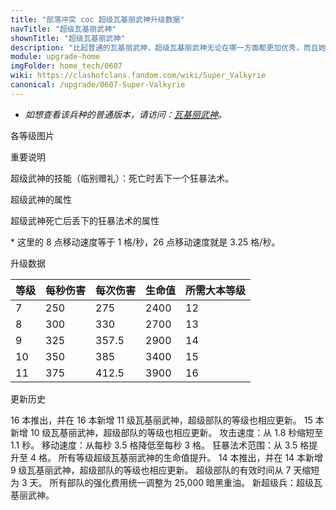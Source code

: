 ```yaml
---
title: "部落冲突 coc 超级瓦基丽武神升级数据"
navTitle: "超级瓦基丽武神"
shownTitle: "超级瓦基丽武神"
description: "比起普通的瓦基丽武神，超级瓦基丽武神无论在哪一方面都更加优秀，而且她们也暴躁得多！"
module: upgrade-home
imgFolder: home_tech/0607
wiki: https://clashofclans.fandom.com/wiki/Super_Valkyrie
canonical: /upgrade/0607-Super-Valkyrie
---
```


- *如想查看该兵种的普通版本，请访问：[瓦基丽武神](/upgrade/0082-Valkyrie)。*

<UnitInfo :folder="$frontmatter.imgFolder" imgSrc="Super_Valkyrie_info.png" :imgAlt="$frontmatter.navTitle" :description="$frontmatter.description" />

<SmallTitle>各等级图片</SmallTitle>

<Panel>
    <UnitImgGroup :folder="$frontmatter.imgFolder">
        <UnitImg imgTitle="所有等级" imgSrc="Super_Valkyrie7.png" />
    </UnitImgGroup>
</Panel>

<SmallTitle>重要说明</SmallTitle>

超级武神的技能（临别赠礼）：死亡时丢下一个狂暴法术。

<SmallTitle>超级武神的属性</SmallTitle>

<UnitProperties>
    <UnitProperty pKey="攻击偏好" pValue="无" />
    <UnitProperty pKey="伤害类型" pValue="范围伤害" />
    <UnitProperty pKey="伤害半径" pValue="1 格" />
    <UnitProperty pKey="攻击的目标" pValue="仅地面目标" />
    <UnitProperty pKey="占据人口" pValue="20" />
    <UnitProperty pKey="移动速度" pValue="3 格/秒" />
    <UnitProperty pKey="攻击速度" pValue="1.1 秒/次" />
    <UnitProperty pKey="攻击距离" pValue="0.5 格" />
    <UnitProperty pKey="最低武神等级" pValue="7" />
    <UnitProperty pKey="最低大本等级" pValue="12" />
    <UnitProperty pKey="强化费用" pValue="2.5 万黑油" />
    <UnitProperty pKey="强化有效期" pValue="3 天" />
    <UnitProperty pKey="训练时间" pValue="225" :isTrainingTime="true" />
</UnitProperties>

<SmallTitle>超级武神死亡后丢下的狂暴法术的属性</SmallTitle>

<UnitProperties>
    <UnitProperty pKey="伤害提升" pValue="160%" />
    <UnitProperty pKey="移动速度提升" pValue="26<sup>*</sup>" />
    <UnitProperty pKey="持续时间" pValue="10 秒" />
</UnitProperties>

\* 这里的 8 点移动速度等于 1 格/秒，26 点移动速度就是 3.25 格/秒。

<SmallTitle>升级数据</SmallTitle>

<UnitTable>

| 等级 |  每秒伤害  |  每次伤害  | 生命值 |所需大本等级|
| ---- |    ----   |    ----   |  ---- |    ----   |
|   7  |    250    |    275    |  2400 |     12    |
|   8  |    300    |    330    |  2700 |     13    |
|   9  |    325    |    357.5  |  2900 |     14    |
|  10  |    350    |    385    |  3400 |     15    |
|  11  |    375    |    412.5  |  3900 |     16    |
</UnitTable>

<SmallTitle>更新历史</SmallTitle>

<Timeline>
    <TimelineItem date="2023/12/12">
        <TimelineRow>16 本推出，并在 16 本新增 11 级瓦基丽武神，超级部队的等级也相应更新。</TimelineRow>
    </TimelineItem>    
    <TimelineItem date="2023/06/12">
        <TimelineRow>15 本新增 10 级瓦基丽武神，超级部队的等级也相应更新。</TimelineRow>
    </TimelineItem>
    <TimelineItem date="2022/06/27">
        <TimelineRow>攻击速度：从 1.8 秒缩短至 1.1 秒。</TimelineRow>
        <TimelineRow>移动速度：从每秒 3.5 格降低至每秒 3 格。</TimelineRow>
        <TimelineRow>狂暴法术范围：从 3.5 格提升至 4 格。</TimelineRow>
        <TimelineRow>所有等级超级瓦基丽武神的生命值提升。</TimelineRow>
    </TimelineItem>
    <TimelineItem date="2021/04/12">
        <TimelineRow>14 本推出，并在 14 本新增 9 级瓦基丽武神，超级部队的等级也相应更新。</TimelineRow>
    </TimelineItem>
    <TimelineItem date="2020/12/07">
        <TimelineRow>超级部队的有效时间从 7 天缩短为 3 天。</TimelineRow>
        <TimelineRow>所有部队的强化费用统一调整为 25,000 暗黑重油。</TimelineRow>
    </TimelineItem>
    <TimelineItem date="2020/10/12">
        <TimelineRow>新超级兵：超级瓦基丽武神。</TimelineRow>
    </TimelineItem>
    <TimelineItem :historyBottom="true" />
</Timeline>